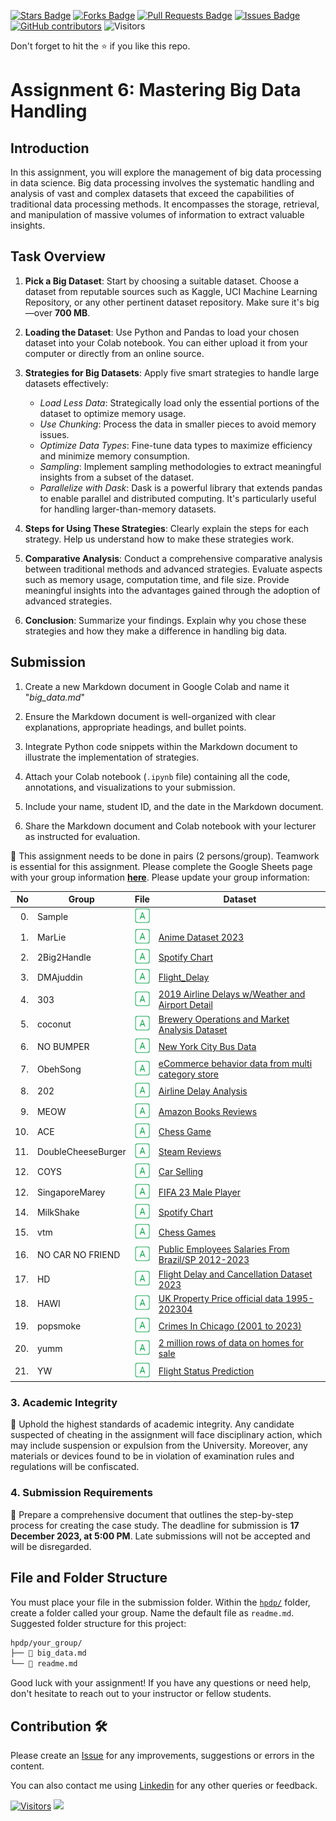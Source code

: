 <a href="https://github.com/drshahizan/Python-big-data/stargazers"><img src="https://img.shields.io/github/stars/drshahizan/Python-big-data" alt="Stars Badge"/></a>
<a href="https://github.com/drshahizan/Python-big-data/network/members"><img src="https://img.shields.io/github/forks/drshahizan/Python-big-data" alt="Forks Badge"/></a>
<a href="https://github.com/drshahizan/Python-big-data/pulls"><img src="https://img.shields.io/github/issues-pr/drshahizan/Python-big-data" alt="Pull Requests Badge"/></a>
<a href="https://github.com/drshahizan/Python-big-data/issues"><img src="https://img.shields.io/github/issues/drshahizan/Python-big-data" alt="Issues Badge"/></a>
<a href="https://github.com/drshahizan/Python-big-data/graphs/contributors"><img alt="GitHub contributors" src="https://img.shields.io/github/contributors/drshahizan/Python-big-data?color=2b9348"></a>
![Visitors](https://api.visitorbadge.io/api/visitors?path=https%3A%2F%2Fgithub.com%2Fdrshahizan%2FPython-big-data&labelColor=%23d9e3f0&countColor=%23697689&style=flat)

Don't forget to hit the :star: if you like this repo.

# Assignment 6: Mastering Big Data Handling

## Introduction
In this assignment, you will explore the management of big data processing in data science. Big data processing involves the systematic handling and analysis of vast and complex datasets that exceed the capabilities of traditional data processing methods. It encompasses the storage, retrieval, and manipulation of massive volumes of information to extract valuable insights.

## Task Overview
1. **Pick a Big Dataset**: Start by choosing a suitable dataset. Choose a dataset from reputable sources such as Kaggle, UCI Machine Learning Repository, or any other pertinent dataset repository. Make sure it's big—over **700 MB**.

2. **Loading the Dataset**: Use Python and Pandas to load your chosen dataset into your Colab notebook. You can either upload it from your computer or directly from an online source.

3. **Strategies for Big Datasets**: Apply five smart strategies to handle large datasets effectively:
   - *Load Less Data*: Strategically load only the essential portions of the dataset to optimize memory usage.
   - *Use Chunking*: Process the data in smaller pieces to avoid memory issues.
   - *Optimize Data Types*: Fine-tune data types to maximize efficiency and minimize memory consumption.
   - *Sampling*: Implement sampling methodologies to extract meaningful insights from a subset of the dataset.
   - *Parallelize with Dask*: Dask is a powerful library that extends pandas to enable parallel and distributed computing. It's particularly useful for handling larger-than-memory datasets.

4. **Steps for Using These Strategies**: Clearly explain the steps for each strategy. Help us understand how to make these strategies work.

5. **Comparative Analysis**: Conduct a comprehensive comparative analysis between traditional methods and advanced strategies. Evaluate aspects such as memory usage, computation time, and file size. Provide meaningful insights into the advantages gained through the adoption of advanced strategies.

6. **Conclusion**: Summarize your findings. Explain why you chose these strategies and how they make a difference in handling big data.

## Submission
1. Create a new Markdown document in Google Colab and name it "*big_data.md*"

2. Ensure the Markdown document is well-organized with clear explanations, appropriate headings, and bullet points.

3. Integrate Python code snippets within the Markdown document to illustrate the implementation of strategies.

4. Attach your Colab notebook (`.ipynb` file) containing all the code, annotations, and visualizations to your submission.

5. Include your name, student ID, and the date in the Markdown document.

6. Share the Markdown document and Colab notebook with your lecturer as instructed for evaluation.

🚀 This assignment needs to be done in pairs (2 persons/group). Teamwork is essential for this assignment. Please complete the Google Sheets page with your group information [**here**](https://docs.google.com/spreadsheets/d/1vLDgDAu2ai9rAOIKUfE1xUfTEvK2ikpXJ_1F-Xqtk_c/edit?pli=1#gid=846848469). Please update your group information:

| No | Group |  File | Dataset | 
| -----: |  ------ | :-----: |  ----- |  
| 0. | Sample  |  <a href="./sample/readme.md" ><img src="../../../images/answer.png" width="24px" height="24px" ></a> | 
| 1. | MarLie  |  <a href="https://github.com/drshahizan/Python-big-data/tree/main/assignment/ass6/hpdp/Marlie" ><img src="../../../images/answer.png" width="24px" height="24px" ></a> | [Anime Dataset 2023](https://www.kaggle.com/datasets/dbdmobile/myanimelist-dataset)|
| 2. | 2Big2Handle  |  <a href="https://github.com/drshahizan/Python-big-data/tree/main/assignment/ass6/hpdp/2Big2Handle" ><img src="../../../images/answer.png" width="24px" height="24px" ></a> | [Spotify Chart](https://www.kaggle.com/datasets/dhruvildave/spotify-charts)|
| 3. | DMAjuddin  |  <a href="./DMAjuddin/readme.md" ><img src="../../../images/answer.png" width="24px" height="24px" ></a> | [Flight_Delay](https://www.kaggle.com/datasets/patrickzel/flight-delay-and-cancellation-dataset-2019-2023)|
| 4. | 303  |  <a href="https://github.com/drshahizan/Python-big-data/blob/main/assignment/ass6/hpdp/303/readme.md" ><img src="../../../images/answer.png" width="24px" height="24px" ></a> | [2019 Airline Delays w/Weather and Airport Detail](https://www.kaggle.com/datasets/threnjen/2019-airline-delays-and-cancellations)
| 5. | coconut  |  <a href="./sample/readme.md" ><img src="../../../images/answer.png" width="24px" height="24px" ></a> | [Brewery Operations and Market Analysis Dataset](https://www.kaggle.com/datasets/ankurnapa/brewery-operations-and-market-analysis-dataset)|
| 6. | NO BUMPER  |  <a href="./NoBumper/readme.md" ><img src="../../../images/answer.png" width="24px" height="24px" ></a> | [New York City Bus Data](https://www.kaggle.com/datasets/stoney71/new-york-city-transport-statistics) |
| 7. | ObehSong  |  <a href="./sample/readme.md" ><img src="../../../images/answer.png" width="24px" height="24px" ></a> | [eCommerce behavior data from multi category store](https://www.kaggle.com/datasets/mkechinov/ecommerce-behavior-data-from-multi-category-store) |
| 8. | 202  |  <a href="./202/readme.md" ><img src="../../../images/answer.png" width="24px" height="24px" ></a> |  [Airline Delay Analysis](https://www.kaggle.com/datasets/sherrytp/airline-delay-analysis) | 
| 9. | MEOW  |  <a href="./MEOW/readme.md" ><img src="../../../images/answer.png" width="24px" height="24px" ></a> | [Amazon Books Reviews](https://www.kaggle.com/datasets/mohamedbakhet/amazon-books-reviews)|
| 10. | ACE  |  <a href="./ACE/readme.md" ><img src="../../../images/answer.png" width="24px" height="24px" ></a> | [Chess Game](https://www.kaggle.com/datasets/arevel/chess-games)|
| 11. | DoubleCheeseBurger  |  <a href="./DoubleCheeseBurger/readme.md" ><img src="../../../images/answer.png" width="24px" height="24px" ></a> | [Steam Reviews](https://www.kaggle.com/datasets/najzeko/steam-reviews-2021) |
| 12. | COYS  |  <a href="./COYS/readme.md" ><img src="../../../images/answer.png" width="24px" height="24px" ></a> | [Car Selling](https://www.kaggle.com/code/alicewulim/selling-cars/input) | 
| 12. | SingaporeMarey  |  <a href="./SingaporeMarey/readme.md" ><img src="../../../images/answer.png" width="24px" height="24px" ></a> | [FIFA 23 Male Player](https://www.kaggle.com/datasets/stefanoleone992/fifa-23-complete-player-dataset?select=male_players.csv)|
| 14. | MilkShake  |  <a href="./MilkShake/readme.md" ><img src="../../../images/answer.png" width="24px" height="24px" ></a> | [Spotify Chart]( https://www.kaggle.com/datasets/dhruvildave/spotify-charts) |
| 15. | vtm  |  <a href="./vtm/readme.md" ><img src="../../../images/answer.png" width="24px" height="24px" ></a> | [Chess Games](https://www.kaggle.com/datasets/arevel/chess-games) |
| 16. | NO CAR NO FRIEND  |  <a href="./NoCarNoFriend/readme.md" ><img src="../../../images/answer.png" width="24px" height="24px" ></a> | [Public Employees Salaries From Brazil/SP 2012-2023]( https://www.kaggle.com/datasets/bambrozim/public-employees-salaries-from-brazilsp-2012) |
| 17. | HD  |  <a href="./HD/readme.md" ><img src="../../../images/answer.png" width="24px" height="24px" ></a> | [Flight Delay and Cancellation Dataset 2023]( https://www.kaggle.com/datasets/patrickzel/flight-delay-and-cancellation-dataset-2019-2023?select=2023.csv ) |
| 18. | HAWI  |  <a href="./HAWI/readme.md" ><img src="../../../images/answer.png" width="24px" height="24px" ></a> | [UK Property Price official data 1995-202304]( https://www.kaggle.com/datasets/lorentzyeung/price-paid-data-202304 ) |
| 19. | popsmoke  |  <a href="./popsmoke/readme.md" ><img src="../../../images/answer.png" width="24px" height="24px" ></a> | [Crimes In Chicago (2001 to 2023)](https://www.kaggle.com/datasets/utkarshx27/crimes-2001-to-present/data) |
| 20. | yumm  |  <a href="./yumm/readme.md" ><img src="../../../images/answer.png" width="24px" height="24px" ></a> | [2 million rows of data on homes for sale](https://www.kaggle.com/datasets/msorondo/argentina-venta-de-propiedades) |
| 21. | YW  |  <a href="./YW/readme.md" ><img src="../../../images/answer.png" width="24px" height="24px" ></a> | [Flight Status Prediction](https://www.kaggle.com/datasets/robikscube/flight-delay-dataset-20182022?select=Combined_Flights_2021.csv) |


### 3. Academic Integrity
🚫 Uphold the highest standards of academic integrity. Any candidate suspected of cheating in the assignment will face disciplinary action, which may include suspension or expulsion from the University. Moreover, any materials or devices found to be in violation of examination rules and regulations will be confiscated.

### 4. Submission Requirements
📝 Prepare a comprehensive document that outlines the step-by-step process for creating the case study. 
The deadline for submission is **17 December 2023, at 5:00 PM**. Late submissions will not be accepted and will be disregarded.

## File and Folder Structure 

You must place your file in the submission folder. Within the [`hpdp/`](https://github.com/drshahizan/Python-big-data/edit/main/assignment/ass6/hpdp) folder, create a folder called your group. Name the default file as `readme.md`. Suggested folder structure for this project:

```html
hpdp/your_group/
├── 📄 big_data.md
└── 📄 readme.md

```

Good luck with your assignment! If you have any questions or need help, don't hesitate to reach out to your instructor or fellow students.


## Contribution 🛠️
Please create an [Issue](https://github.com/drshahizan/Python_EDA/issues) for any improvements, suggestions or errors in the content.

You can also contact me using [Linkedin](https://www.linkedin.com/in/drshahizan/) for any other queries or feedback.

[![Visitors](https://api.visitorbadge.io/api/visitors?path=https%3A%2F%2Fgithub.com%2Fdrshahizan&labelColor=%23697689&countColor=%23555555&style=plastic)](https://visitorbadge.io/status?path=https%3A%2F%2Fgithub.com%2Fdrshahizan)
![](https://hit.yhype.me/github/profile?user_id=81284918)


